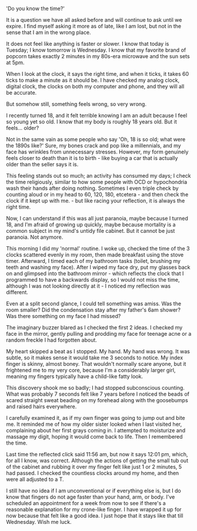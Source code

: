 'Do you know the time?'



It is a question we have all asked before and will continue to ask until we expire. I find myself asking it more as of late, like I am lost, but not in the sense that I am in the wrong place.



It does not feel like anything is faster or slower. I know that today is Tuesday; I know tomorrow is Wednesday. I know that my favorite brand of popcorn takes exactly 2 minutes in my 80s-era microwave and the sun sets at 5pm.



When I look at the clock, it says the right time, and when it ticks, it takes 60 ticks to make a minute as it should be. I have checked my analog clock, digital clock, the clocks on both my computer and phone, and they will all be accurate.



But somehow still, something feels wrong, so very wrong.



I recently turned 18, and it felt terrible knowing I am an adult because I feel so young yet so old. I know that my body is roughly 18 years old. But it feels... older?



Not in the same vain as some people who say 'Oh, 18 is so old; what were the 1890s like?' Sure, my bones crack and pop like a millennials, and my face has wrinkles from unnecessary stresses. However, my form genuinely feels closer to death than it is to birth - like buying a car that is actually older than the seller says it is. 



This feeling stands out so much; an activity has consumed my days; I check the time religiously, similar to how some people with OCD or hypochondria wash their hands after doing nothing. Sometimes I even triple check by counting aloud or in my head to 60, 120, 180, etcetera - and then check the clock if it kept up with me. - but like racing your reflection, it is always the right time.



Now, I can understand if this was all just paranoia, maybe because I turned 18, and I'm afraid of growing up quickly, maybe because mortality is a common subject in my mind's untidy file cabinet. But it cannot be just paranoia. Not anymore.



This morning I did my 'normal' routine. I woke up, checked the time of the 3 clocks scattered evenly in my room, then made breakfast using the stove timer. Afterward, I timed each of my bathroom tasks (toilet, brushing my teeth and washing my face). After I wiped my face dry, put my glasses back on and glimpsed into the bathroom mirror - which reflects the clock that I programmed to have a backwards display, so I would not miss the time, although I was not looking directly at it - I noticed my reflection was different.



Even at a split second glance, I could tell something was amiss. Was the room smaller? Did the condensation stay after my father's 6am shower? Was there something on my face I had missed?



The imaginary buzzer blared as I checked the first 2 ideas. I checked my face in the mirror, gently pulling and prodding my face for teenage acne or a random freckle I had forgotten about.



My heart skipped a beat as I stopped. My hand. My hand was wrong. It was subtle, so it makes sense it would take me 3 seconds to notice. My index finger is skinny, almost boney. That wouldn't normally scare anyone, but it frightened me to my very core, because I'm a considerably larger girl, meaning my fingers typically have a child-like fatty look.



This discovery shook me so badly; I had stopped subconscious counting. What was probably 7 seconds felt like 7 years before I noticed the beads of scared straight sweat beading on my forehead along with the goosebumps and raised hairs everywhere. 



I carefully examined it, as if my own finger was going to jump out and bite me. It reminded me of how my older sister looked when I last visited her, complaining about her first grays coming in. I attempted to moisturize and massage my digit, hoping it would come back to life. Then I remembered the time.



Last time the reflected click said 11:56 am, but now it says 12:01 pm, which, for all I know, was correct. Although the actions of getting the small tub out of the cabinet and rubbing it over my finger felt like just 1 or 2 minutes, 5 had passed. I checked the countless clocks around my home, and then were all adjusted to a T.



I still have no idea if I am unconventional or if everything else is, but I do know that fingers do not age faster than your hand, arm, or body. I've scheduled an appointment for a week from now to see if there's a reasonable explanation for my crone-like finger. I have wrapped it up for now because that felt like a good idea. I just hope that it stays like that till Wednesday. Wish me luck.